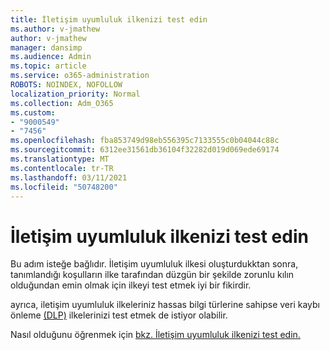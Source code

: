 ```yaml
---
title: İletişim uyumluluk ilkenizi test edin
ms.author: v-jmathew
author: v-jmathew
manager: dansimp
ms.audience: Admin
ms.topic: article
ms.service: o365-administration
ROBOTS: NOINDEX, NOFOLLOW
localization_priority: Normal
ms.collection: Adm_O365
ms.custom:
- "9000549"
- "7456"
ms.openlocfilehash: fba853749d98eb556395c7133555c0b04044c88c
ms.sourcegitcommit: 6312ee31561db36104f32282d019d069ede69174
ms.translationtype: MT
ms.contentlocale: tr-TR
ms.lasthandoff: 03/11/2021
ms.locfileid: "50748200"
---
```

# <a name="test-your-communication-compliance-policy"></a>İletişim uyumluluk ilkenizi test edin

Bu adım isteğe bağlıdır. İletişim uyumluluk ilkesi oluşturdukktan sonra, tanımlandığı koşulların ilke tarafından düzgün bir şekilde zorunlu kılın olduğundan emin olmak için ilkeyi test etmek iyi bir fikirdir.

ayrıca, iletişim uyumluluk ilkeleriniz hassas bilgi türlerine sahipse veri kaybı önleme [(DLP)](https://go.microsoft.com/fwlink/?linkid=2110890) ilkelerinizi test etmek de istiyor olabilir.

Nasıl olduğunu öğrenmek için [bkz. İletişim uyumluluk ilkenizi test edin.](https://go.microsoft.com/fwlink/?linkid=2111304)
